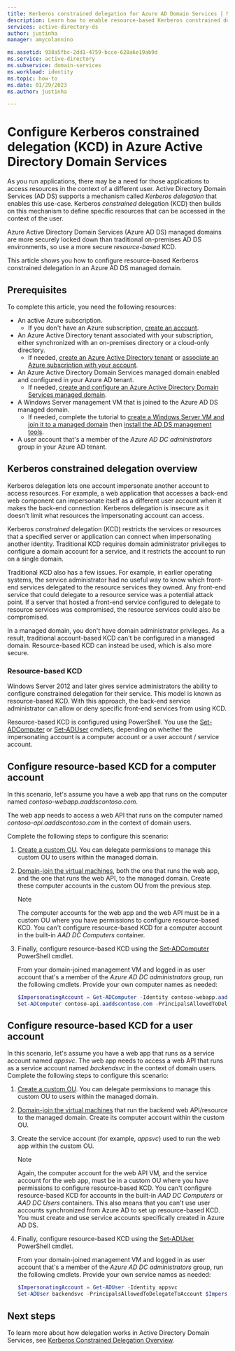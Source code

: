 ```yaml
---
title: Kerberos constrained delegation for Azure AD Domain Services | Microsoft Docs
description: Learn how to enable resource-based Kerberos constrained delegation (KCD) in an Azure Active Directory Domain Services managed domain.
services: active-directory-ds
author: justinha
manager: amycolannino

ms.assetid: 938a5fbc-2dd1-4759-bcce-628a6e19ab9d
ms.service: active-directory
ms.subservice: domain-services
ms.workload: identity
ms.topic: how-to
ms.date: 01/29/2023
ms.author: justinha

---
```

# Configure Kerberos constrained delegation (KCD) in Azure Active Directory Domain Services

As you run applications, there may be a need for those applications to access resources in the context of a different user. Active Directory Domain Services (AD DS) supports a mechanism called *Kerberos delegation* that enables this use-case. Kerberos *constrained* delegation (KCD) then builds on this mechanism to define specific resources that can be accessed in the context of the user.

Azure Active Directory Domain Services (Azure AD DS) managed domains are more securely locked down than traditional on-premises AD DS environments, so use a more secure *resource-based* KCD.

This article shows you how to configure resource-based Kerberos constrained delegation in an Azure AD DS managed domain.

## Prerequisites

To complete this article, you need the following resources:

* An active Azure subscription.
    * If you don't have an Azure subscription, [create an account](https://azure.microsoft.com/free/?WT.mc_id=A261C142F).
* An Azure Active Directory tenant associated with your subscription, either synchronized with an on-premises directory or a cloud-only directory.
    * If needed, [create an Azure Active Directory tenant][create-azure-ad-tenant] or [associate an Azure subscription with your account][associate-azure-ad-tenant].
* An Azure Active Directory Domain Services managed domain enabled and configured in your Azure AD tenant.
    * If needed, [create and configure an Azure Active Directory Domain Services managed domain][create-azure-ad-ds-instance].
* A Windows Server management VM that is joined to the Azure AD DS managed domain.
    * If needed, complete the tutorial to [create a Windows Server VM and join it to a managed domain][create-join-windows-vm] then [install the AD DS management tools][tutorial-create-management-vm].
* A user account that's a member of the *Azure AD DC administrators* group in your Azure AD tenant.

## Kerberos constrained delegation overview

Kerberos delegation lets one account impersonate another account to access resources. For example, a web application that accesses a back-end web component can impersonate itself as a different user account when it makes the back-end connection. Kerberos delegation is insecure as it doesn't limit what resources the impersonating account can access.

Kerberos *constrained* delegation (KCD) restricts the services or resources that a specified server or application can connect when impersonating another identity. Traditional KCD requires domain administrator privileges to configure a domain account for a service, and it restricts the account to run on a single domain.

Traditional KCD also has a few issues. For example, in earlier operating systems, the service administrator had no useful way to know which front-end services delegated to the resource services they owned. Any front-end service that could delegate to a resource service was a potential attack point. If a server that hosted a front-end service configured to delegate to resource services was compromised, the resource services could also be compromised.

In a managed domain, you don't have domain administrator privileges. As a result, traditional account-based KCD can't be configured in a managed domain. Resource-based KCD can instead be used, which is also more secure.

### Resource-based KCD

Windows Server 2012 and later gives service administrators the ability to configure constrained delegation for their service. This model is known as resource-based KCD. With this approach, the back-end service administrator can allow or deny specific front-end services from using KCD.

Resource-based KCD is configured using PowerShell. You use the [Set-ADComputer][Set-ADComputer] or [Set-ADUser][Set-ADUser] cmdlets, depending on whether the impersonating account is a computer account or a user account / service account.

## Configure resource-based KCD for a computer account

In this scenario, let's assume you have a web app that runs on the computer named *contoso-webapp.aaddscontoso.com*.

The web app needs to access a web API that runs on the computer named *contoso-api.aaddscontoso.com* in the context of domain users.

Complete the following steps to configure this scenario:

1. [Create a custom OU](create-ou.md). You can delegate permissions to manage this custom OU to users within the managed domain.
1. [Domain-join the virtual machines][create-join-windows-vm], both the one that runs the web app, and the one that runs the web API, to the managed domain. Create these computer accounts in the custom OU from the previous step.

    > [!NOTE]
    > The computer accounts for the web app and the web API must be in a custom OU where you have permissions to configure resource-based KCD. You can't configure resource-based KCD for a computer account in the built-in *AAD DC Computers* container.

1. Finally, configure resource-based KCD using the [Set-ADComputer][Set-ADComputer] PowerShell cmdlet.

    From your domain-joined management VM and logged in as user account that's a member of the *Azure AD DC administrators* group, run the following cmdlets. Provide your own computer names as needed:
    
    ```powershell
    $ImpersonatingAccount = Get-ADComputer -Identity contoso-webapp.aaddscontoso.com
    Set-ADComputer contoso-api.aaddscontoso.com -PrincipalsAllowedToDelegateToAccount $ImpersonatingAccount
    ```

## Configure resource-based KCD for a user account

In this scenario, let's assume you have a web app that runs as a service account named *appsvc*. The web app needs to access a web API that runs as a service account named *backendsvc* in the context of domain users. Complete the following steps to configure this scenario:

1. [Create a custom OU](create-ou.md). You can delegate permissions to manage this custom OU to users within the managed domain.
1. [Domain-join the virtual machines][create-join-windows-vm] that run the backend web API/resource to the managed domain. Create its computer account within the custom OU.
1. Create the service account (for example, *appsvc*) used to run the web app within the custom OU.

    > [!NOTE]
    > Again, the computer account for the web API VM, and the service account for the web app, must be in a custom OU where you have permissions to configure resource-based KCD. You can't configure resource-based KCD for accounts in the built-in *AAD DC Computers* or *AAD DC Users* containers. This also means that you can't use user accounts synchronized from Azure AD to set up resource-based KCD. You must create and use service accounts specifically created in Azure AD DS.

1. Finally, configure resource-based KCD using the [Set-ADUser][Set-ADUser] PowerShell cmdlet.

    From your domain-joined management VM and logged in as user account that's a member of the *Azure AD DC administrators* group, run the following cmdlets. Provide your own service names as needed:

    ```powershell
    $ImpersonatingAccount = Get-ADUser -Identity appsvc
    Set-ADUser backendsvc -PrincipalsAllowedToDelegateToAccount $ImpersonatingAccount
    ```

## Next steps

To learn more about how delegation works in Active Directory Domain Services, see [Kerberos Constrained Delegation Overview][kcd-technet].

<!-- INTERNAL LINKS -->
[create-azure-ad-tenant]: ../active-directory/fundamentals/sign-up-organization.md
[associate-azure-ad-tenant]: ../active-directory/fundamentals/how-subscriptions-associated-directory.md
[create-azure-ad-ds-instance]: tutorial-create-instance.md
[create-join-windows-vm]: join-windows-vm.md
[tutorial-create-management-vm]: tutorial-create-management-vm.md
[Set-ADComputer]: /powershell/module/activedirectory/set-adcomputer
[Set-ADUser]: /powershell/module/activedirectory/set-aduser

<!-- EXTERNAL LINKS -->
[kcd-technet]: /previous-versions/windows/it-pro/windows-server-2012-R2-and-2012/jj553400(v=ws.11)
